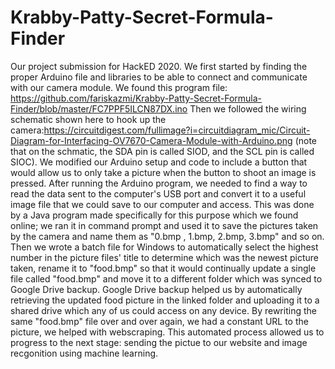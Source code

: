 # Krabby-Patty-Secret-Formula-Finder
Our project submission for HackED 2020.
We first started by finding the proper Arduino file and libraries to be able to connect and communicate with our camera module. 
We found this program file: https://github.com/fariskazmi/Krabby-Patty-Secret-Formula-Finder/blob/master/FC7PPF5ILCN87DX.ino
Then we followed the wiring schematic shown here to hook up the camera:https://circuitdigest.com/fullimage?i=circuitdiagram_mic/Circuit-Diagram-for-Interfacing-OV7670-Camera-Module-with-Arduino.png (note that on the schmatic, the SDA pin is called SIOD, and the SCL pin is called SIOC). We modified our Arduino setup and code to include a button that would allow us to only take a picture when the button to shoot an image is pressed. After running the Arduino program, we needed to find a way to read the data sent to the computer's USB port and convert it to a useful image file that we could save to our computer and access. This was done by a Java program made specifically for this purpose which we found online; we ran it in command prompt and used it to save the pictures taken by the camera and name them as "0.bmp , 1.bmp, 2.bmp, 3.bmp" and so on. Then we wrote a batch file for Windows to automatically select the highest number in the picture files' title to determine which was the newest picture taken, rename it to "food.bmp" so that it would continually update a single file called "food.bmp" and move it to a different folder which was synced to Google Drive backup. Google Drive backup helped us by automatically retrieving the updated food picture in the linked folder and uploading it to a shared drive which any of us could access on any device. By rewriting the same "food.bmp" file over and over again, we had a constant URL to the picture, we helped with webscraping. This automated process allowed us to progress to the next stage: sending the pictue to our website and image recgonition using machine learning. 
